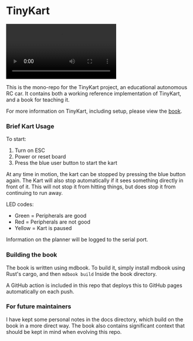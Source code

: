# TinyKart

<video src="http://www.iscumd.com/images/tk-run.webm" autoplay loop> </video>

This is the mono-repo for the TinyKart project, an educational autonomous RC car. It contains both a working reference
implementation of TinyKart, and a book for teaching it.

For more information on TinyKart, including setup, please view
the [book](https://andyblarblar.github.io/tinykart-academy/).

### Brief Kart Usage

To start:

1. Turn on ESC
2. Power or reset board
3. Press the blue user button to start the kart

At any time in motion, the kart can be stopped by pressing the blue button again.
The Kart will also stop automatically if it sees something directly in front of it. This will not stop it from hitting
things, but does stop it from continuing to run away.

LED codes:

- Green = Peripherals are good
- Red = Peripherals are not good
- Yellow = Kart is paused

Information on the planner will be logged to the serial port.

### Building the book

The book is written using mdbook. To build it, simply install mdbook using Rust's cargo, and then
```mdbook build```
Inside the book directory.

A GitHub action is included in this repo that deploys this to GitHub pages automatically on each push.

### For future maintainers

I have kept some personal notes in the docs directory, which build on the book in a more direct way.
The book also contains significant context that should be kept in mind when evolving this repo.